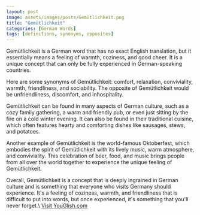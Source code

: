 ```yaml
---
layout: post
image: assets/images/posts/Gemütlichkeit.png
title: "Gemütlichkeit"
categories: [German Words]
tags: [definitions, synonyms, opposites]
---
```


Gemütlichkeit is a German word that has no exact English translation, but it essentially means a feeling of warmth, coziness, and good cheer. It is a unique concept that can only be fully experienced in German-speaking countries. 

Here are some synonyms of Gemütlichkeit: comfort, relaxation, conviviality, warmth, friendliness, and sociability. The opposite of Gemütlichkeit would be unfriendliness, discomfort, and inhospitality.

Gemütlichkeit can be found in many aspects of German culture, such as a cozy family gathering, a warm and friendly pub, or even just sitting by the fire on a cold winter evening. It can also be found in their traditional cuisine, which often features hearty and comforting dishes like sausages, stews, and potatoes.

Another example of Gemütlichkeit is the world-famous Oktoberfest, which embodies the spirit of Gemütlichkeit with its lively music, warm atmosphere, and conviviality. This celebration of beer, food, and music brings people from all over the world together to experience the unique feeling of Gemütlichkeit.

Overall, Gemütlichkeit is a concept that is deeply ingrained in German culture and is something that everyone who visits Germany should experience. It's a feeling of coziness, warmth, and friendliness that is difficult to put into words, but once experienced, it's something that you'll never forget.\ <a id="yg-widget-0" class="youglish-widget" data-query="Gemütlichkeit" data-lang="german" data-components="8412" data-auto-start="0" data-bkg-color="theme_light" data-title="How%20to%20pronounce%20Gemütlichkeit%20in%20German"  rel="nofollow" href="https://youglish.com">Visit YouGlish.com</a><script async src="https://youglish.com/public/emb/widget.js" charset="utf-8"></script>